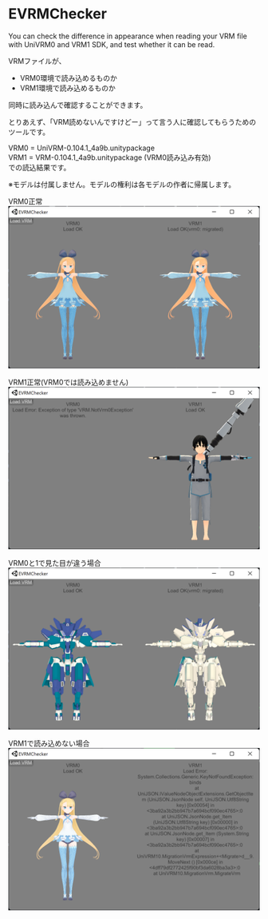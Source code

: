 # EVRMChecker

You can check the difference in appearance when reading your VRM file with UniVRM0 and VRM1 SDK, and test whether it can be read.

VRMファイルが、

+ VRM0環境で読み込めるものか
+ VRM1環境で読み込めるものか

同時に読み込んで確認することができます。

とりあえず、「VRM読めないんですけどー」って言う人に確認してもらうためのツールです。

VRM0 = UniVRM-0.104.1_4a9b.unitypackage  
VRM1 = VRM-0.104.1_4a9b.unitypackage (VRM0読み込み有効)  
での読込結果です。

※モデルは付属しません。モデルの権利は各モデルの作者に帰属します。

VRM0正常  
![](doc/1.png)

VRM1正常(VRM0では読み込めません)  
![](doc/2.png)

VRM0と1で見た目が違う場合  
![](doc/3.png)

VRM1で読み込めない場合  
![](doc/4.png)
